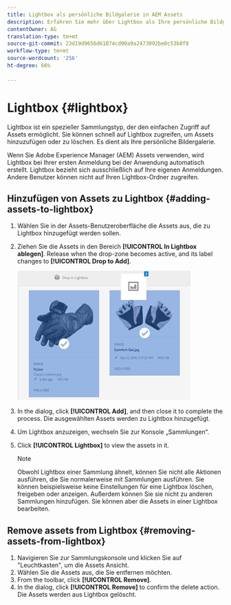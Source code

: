 ```yaml
---
title: Lightbox als persönliche Bildgalerie in AEM Assets
description: Erfahren Sie mehr über Lightbox als Ihre persönliche Bildgalerie in AEM Assets.
contentOwner: AG
translation-type: tm+mt
source-git-commit: 23d19d9656d61874cd00a9a2473092be0c53b8f8
workflow-type: tm+mt
source-wordcount: '256'
ht-degree: 66%

---
```



# Lightbox {#lightbox}

Lightbox ist ein spezieller Sammlungstyp, der den einfachen Zugriff auf Assets ermöglicht. Sie können schnell auf Lightbox zugreifen, um Assets hinzuzufügen oder zu löschen. Es dient als Ihre persönliche Bildergalerie.

Wenn Sie Adobe Experience Manager (AEM) Assets verwenden, wird Lightbox bei Ihrer ersten Anmeldung bei der Anwendung automatisch erstellt. Lightbox bezieht sich ausschließlich auf Ihre eigenen Anmeldungen. Andere Benutzer können nicht auf Ihren Lightbox-Ordner zugreifen.

## Hinzufügen von Assets zu Lightbox {#adding-assets-to-lightbox}

1. Wählen Sie in der Assets-Benutzeroberfläche die Assets aus, die zu Lightbox hinzugefügt werden sollen.
1. Ziehen Sie die Assets in den Bereich **[!UICONTROL In Lightbox ablegen]**. Release when the drop-zone becomes active, and its label changes to **[!UICONTROL Drop to Add]**.

   ![add_to_lightbox](assets/add_to_lightbox.png)

1. In the dialog, click **[!UICONTROL Add]**, and then close it to complete the process. Die ausgewählten Assets werden zu Lightbox hinzugefügt.
1. Um Lightbox anzuzeigen, wechseln Sie zur Konsole „Sammlungen“.
1. Click **[!UICONTROL Lightbox]** to view the assets in it.

   >[!NOTE]
   >
   >Obwohl Lightbox einer Sammlung ähnelt, können Sie nicht alle Aktionen ausführen, die Sie normalerweise mit Sammlungen ausführen. Sie können beispielsweise keine Einstellungen für eine Lightbox löschen, freigeben oder anzeigen. Außerdem können Sie sie nicht zu anderen Sammlungen hinzufügen. Sie können aber die Assets in einer Lightbox bearbeiten.

## Remove assets from Lightbox {#removing-assets-from-lightbox}

1. Navigieren Sie zur Sammlungskonsole und klicken Sie auf &quot;Leuchtkasten&quot;, um die Assets Ansicht.
1. Wählen Sie die Assets aus, die Sie entfernen möchten.
1. From the toolbar, click **[!UICONTROL Remove]**.
1. In the dialog, click **[!UICONTROL Remove]** to confirm the delete action. Die Assets werden aus Lightbox gelöscht.
